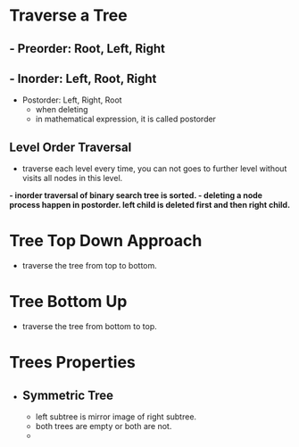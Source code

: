 # Traverse a Tree 
## - Preorder: Root, Left, Right
## - Inorder: Left, Root, Right 
- Postorder: Left, Right, Root
    - when deleting 
    - in mathematical expression, it is called postorder 

## Level Order Traversal 
- traverse each level every time, you can not goes to further level without visits all nodes in this level.

<b>
- inorder traversal of binary search tree is sorted. 
- deleting a node process happen in postorder. left child is deleted first and then right child.
</b>

# Tree Top Down Approach 
- traverse the tree from top to bottom.

# Tree Bottom Up 
- traverse the tree from bottom to top.

# Trees Properties
- ## Symmetric Tree
    - left subtree is mirror image of right subtree. 
    - both trees are empty or both are not.
    - 


